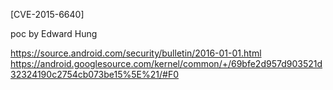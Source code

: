 
[CVE-2015-6640]

poc by Edward Hung

https://source.android.com/security/bulletin/2016-01-01.html
https://android.googlesource.com/kernel/common/+/69bfe2d957d903521d32324190c2754cb073be15%5E%21/#F0